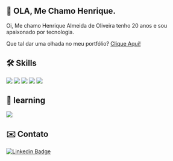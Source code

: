 ## 👋 OLA, Me Chamo Henrique.

Oi, Me chamo Henrique Almeida de Oliveira tenho 20 anos e sou apaixonado por tecnologia.

Que tal dar uma olhada no meu portfólio? [Clique Aqui!](https://portfolio.henriqueeal.vercel.app/)

## 🛠️ Skills

[![](https://img.shields.io/badge/HTML5-E34F26?style=for-the-badge&logo=html5&logoColor=white)]()
[![](https://img.shields.io/badge/CSS3-1572B6?style=for-the-badge&logo=css3&logoColor=white)]()
[![](https://img.shields.io/badge/JavaScript-323330?style=for-the-badge&logo=javascript&logoColor=F7DF1E)]()
[![](https://img.shields.io/badge/React-20232A?style=for-the-badge&logo=react&logoColor=61DAFB)]()
[![](https://img.shields.io/badge/Sass-CC6699?style=for-the-badge&logo=sass&logoColor=white)]()

## 📙 learning

[![](https://img.shields.io/badge/TypeScript-007ACC?style=for-the-badge&logo=typescript&logoColor=white)]()

## ✉️ Contato

[![Linkedin Badge](https://img.shields.io/badge/LinkedIn-0077B5?style=for-the-badge&logo=linkedin&logoColor=white&link=https://www.linkedin.com/in/henrique-almeida-de-oliveira-6031ba248/)](https://www.linkedin.com/in/henrique-almeida-de-oliveira-6031ba248/) 
